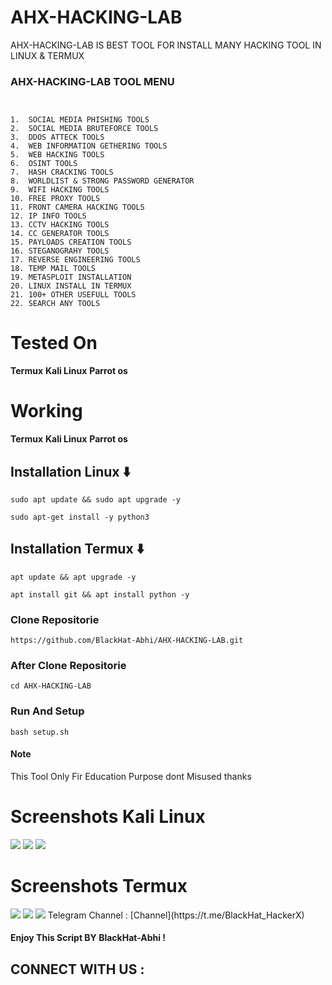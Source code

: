 # AHX-HACKING-LAB

AHX-HACKING-LAB IS BEST TOOL FOR INSTALL MANY HACKING TOOL IN LINUX & TERMUX 

### AHX-HACKING-LAB TOOL MENU 

```


1.  SOCIAL MEDIA PHISHING TOOLS
2.  SOCIAL MEDIA BRUTEFORCE TOOLS
3.  DDOS ATTECK TOOLS
4.  WEB INFORMATION GETHERING TOOLS
5.  WEB HACKING TOOLS
6.  OSINT TOOLS
7.  HASH CRACKING TOOLS
8.  WORLDLIST & STRONG PASSWORD GENERATOR 
9.  WIFI HACKING TOOLS 
10. FREE PROXY TOOLS 
11. FRONT CAMERA HACKING TOOLS
12. IP INFO TOOLS
13. CCTV HACKING TOOLS 
14. CC GENERATOR TOOLS 
15. PAYLOADS CREATION TOOLS
16. STEGANOGRAHY TOOLS 
17. REVERSE ENGINEERING TOOLS
18. TEMP MAIL TOOLS 
19. METASPLOIT INSTALLATION 
20. LINUX INSTALL IN TERMUX 
21. 100+ OTHER USEFULL TOOLS 
22. SEARCH ANY TOOLS

```
# Tested On

**Termux**
**Kali Linux**
**Parrot os**

# Working

**Termux**
**Kali Linux**
**Parrot os**

## Installation Linux  ⬇️

`sudo apt update && sudo apt upgrade -y`


`sudo apt-get install -y python3`

## Installation Termux  ⬇️
`apt update && apt upgrade -y`


 `apt install git && apt install python -y`
 
### Clone Repositorie

`https://github.com/BlackHat-Abhi/AHX-HACKING-LAB.git`


### After Clone Repositorie

`cd AHX-HACKING-LAB`

### Run And Setup 

`bash setup.sh`

#### Note 

This Tool Only Fir Education Purpose dont Misused thanks 
# Screenshots Kali Linux 

<img src="src/1.png">

<img src="src/2.png">

<img src="src/3.png">

# Screenshots Termux 

<img src="src/4.png">

<img src="src/5.png">

<img src="src/6.png">
 Telegram Channel : [Channel](https://t.me/BlackHat_HackerX)

#### Enjoy This Script BY BlackHat-Abhi !

## CONNECT WITH US :

